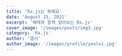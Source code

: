 ```yaml
---
title: 'Rx.js는 뭐예요'
date: 'August 15, 2021'
excerpt: '예제와 함께 알아보는 Rx.js'
cover_image: '/images/posts/img3.jpg'
category: 'Rx.js'
author: '열시'
author_image: '/images/profile/yeolsi.jpg'
---
```

